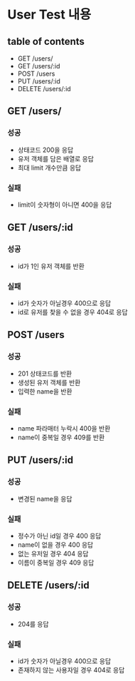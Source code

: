 # User Test 내용

## table of contents
- GET /users/
- GET /users/:id
- POST /users
- PUT /users/:id
- DELETE /users/:id


## GET /users/

### 성공
- 상태코드 200을 응답
- 유저 객체를 담은 배열로 응답
- 최대 limit 개수만큼 응답

### 실패
- limit이 숫자형이 아니면 400을 응답



## GET /users/:id

### 성공
- id가 1인 유저 객체를 반환
### 실패
- id가 숫자가 아닐경우 400으로 응답
- id로 유저를 찾을 수 없을 경우 404로 응답


## POST /users

### 성공
- 201 상태코드를 반환
- 생성된 유저 객체를 반환
- 입력한 name을 반환

### 실패
- name 파라매터 누락시 400을 반환
- name이 중복일 경우 409를 반환


##  PUT /users/:id

### 성공
- 변경된 name을 응답

### 실패
- 정수가 아닌 id일 경우 400 응답
- name이 없을 경우 400 응답
- 없는 유저일 경우 404 응답
- 이름이 중복일 경우 409 응답


##  DELETE /users/:id

### 성공
- 204를 응답

### 실패
- id가 숫자가 아닐경우 400으로 응답
- 존재하지 않는 사용자일 경우 404로 응답
